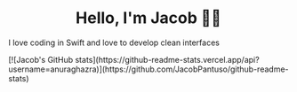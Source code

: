 <h1 align="center">Hello, I'm Jacob 👋🏼</h1>
<p>I love coding in Swift and love to develop clean interfaces</p>
[![Jacob's GitHub stats](https://github-readme-stats.vercel.app/api?username=anuraghazra)](https://github.com/JacobPantuso/github-readme-stats)
<!---
JacobPantuso/JacobPantuso is a ✨ special ✨ repository because its `README.md` (this file) appears on your GitHub profile.
You can click the Preview link to take a look at your changes.
--->
